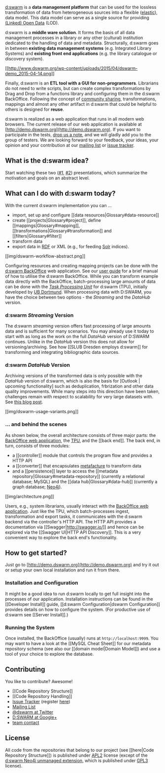 [d:swarm](http://dswarm.org) is a **data management platform** that can be used for the lossless transformation of data from heterogeneous sources into a flexible ([elastic](http://en.wikipedia.org/wiki/Elasticity_%28data_store%29)), data model. This data model can serve as a single source for providing  [(Linked) Open Data](http://en.wikipedia.org/wiki/Linked_data) (LOD).

d:swarm is a **middle ware solution**. It forms the basis of all data management processes in a library or any other (cultural) institution dedicated to the handling of data and metadata.  Structurally, d:swarm goes in between **existing data management systems** (e.g. Integrated Library Systems) and **existing front end applications** (e.g. the library catalogue or discovery system).

[[http://www.dswarm.org/wp-content/uploads/2015/04/dswarm-demo_2015-04-14.png]]

Finally, d:swarm is an **ETL tool with a GUI for non-programmers**. Librarians do not need to write scripts, but can create complex transformations by Drag and Drop from a functions library and configuring them in the d:swarm BackOffice. Following the concept of [community sharing](http://en.wikipedia.org/wiki/Sharing), transformations, mappings and almost any other artifact in d:swarm that could be helpful to others is designed for **reuse**.

d:swarm is realized as a web application that runs in all modern web browsers. The current release of our web application is available at [http://demo.dswarm.org](http://demo.dswarm.org). If you want to participate in the tests, [drop us a note](mailto:team@dswarm.org), and we will gladly add you to the group of testers. We are looking forward to your feedback, your ideas, your opinion and your contribution at our [mailing list](https://groups.google.com/forum/#!forum/dswarm) or [issue tracker](https://jira.slub-dresden.de).

## What is the d:swarm idea?

Start watching these two ([#1](http://prezi.com/0zh_ypsezu6i/), [#2](http://www.slideshare.net/JensMittelbach/dswarm-a-library-data-management-platform-based-on-a-linked-open-data-approach)) presentations, which summarize the motivation and goals on an abstract level.

## What can I do with d:swarm today?

With the current d:swarm implementation you can ...
 * import, set up and configure [[data resources|Glossary#data-resource]]
 * create [[projects|Glossary#project]], define [[mappings|Glossary#mapping]], [[transformations|Glossary#transformation]] and [[filters|Glossary#filter]]
 * transform data
 * export data in [RDF](http://en.wikipedia.org/wiki/Resource_Description_Framework) or XML (e.g., for feeding [Solr](http://lucene.apache.org/solr/) indices).

<!--- source code for image currently stored by jan -->
[[img/dswarm-workflow-abstract.png]]

Configuring resources and creating mapping projects can be done with the [d:swarm BackOffice](http://demo.dswarm.org) web application. See our [user guide](https://github.com/dswarm/dswarm-documentation/wiki/Overview) for a brief manual of how to utilise the d:swarm BackOffice. While you can transform example data directly with the BackOffice, batch-processing large amounts of data can be done with the *[Task Processing Unit](https://github.com/dswarm/task-processing-unit-for-dswarm)* for d:swarm (TPU), initially developed by [UB Dortmund](https://www.ub.uni-dortmund.de/). When processing data with D:SWARM, you have the choice between two options - the *Streaming* and the *DataHub* version.

### d:swarm *Streaming* Version

The d:swarm *streaming* version offers fast processing of large amounts data and is sufficient for many scenarios. You may already use it today to start with as long as the work on the full *DataHub* version of D:SWARM continues. Unlike in the *DataHub* version this does not allow for versioning/archiving. See how  [[SLUB Dresden employs d:swarm]] for transforming and integrating bibliographic data sources.

### d:swarm *DataHub* Version

Archiving versions of the transformed data is only possible with the *DataHub* version of d:swarm, which is also the basis for [Outlook | upcoming functionality] such as deduplication, frbrization and other data quality improvements. While many steps into this direction have been taken, challenges remain with respect to scalability for very large datasets with. See [this blog post](http://www.slub-dresden.de/blog-post-on-challenges-property-graph-handling).

<!--- source code for image currently stored by jan -->
[[img/dswarm-usage-variants.png]]

### ... and behind the scenes

As shown below, the overall architecture consists of three major parts: the [BackOffice web application](http://demo.dswarm.org), the [TPU](https://github.com/dswarm/task-processing-unit-for-dswarm), and the [[back end]]. The back end, in turn, consists of three modules: 
 * a [[controller]] module that controls the program flow and provides a HTTP API
 * a [[converter]] that encapsulates [metafacture](https://github.com/culturegraph/metafacture-core) to transform data
 * and a [[persistence]] layer to access the [[metadata repository|Glossary#metadata-repository]] (currently a relational database; MySQL) and the [[data hub|Glossary#data-hub]] (currently a graph database; [Neo4j](http://www.neo4j.org)).

[[img/architecture.png]]

Users, e.g., system librarians, usually interact with the [BackOffice web application](http://demo.dswarm.org). Just like the TPU, which batch-processes ingest, transformation and export tasks, it communicates with the d:swarm backend via the controller's HTTP API.
The HTTP API provides a documentation via [[Swagger|http://swagger.io/]] and hence can be explored via the [[Swagger UI|HTTP API Discovery]]. This is a very convenient way to explore the back end's functionality. 

## How to get started?

Just go to [http://demo.dswarm.org](http://demo.dswarm.org) and try it out or setup your own local installation and run it from there.

### Installation and Configuration

It might be a good idea to run d:swarm locally to get full insight into the processes of our application.
Installation instructions can be found in the [[Developer Install]] guide, [[d:swarm Configuration|dswarm Configuration]] provides details on how to configure the system. (For productive use of d:swarm see [[Server Install]].)

### Running the System

Once installed, the BackOffice (usually) runs at `http://localhost:9999`.  You may want to have a look at the [[MySQL Cheat Sheet]] for our metadata repository schema (see also our [[domain model|Domain Model]]) and use a tool of your choice to explore the database.

## Contributing

You like to contribute? Awesome!

* [[Code Repository Structure]]
* [[Code Repository Handling]]
* [Issue Tracker](https://jira.slub-dresden.de) (register [here](https://jira.slub-dresden.de/secure/ContactAdministrators!default.jspa))
* [Mailing List](https://groups.google.com/forum/#!forum/dswarm)
* [@dswarm at Twitter](https://twitter.com/dswarm)
* [D:SWARM at Google+](https://plus.google.com/u/0/b/113858333420496787463/113858333420496787463/posts)
* [team contact](mailto:team@dswarm.org)

## License

All code from the repositories that belong to our project (see [[here|Code Repository Structure]]) is published under [APL2](http://www.apache.org/licenses/LICENSE-2.0) license (except of the [d:swarm Neo4j unmanaged extension](https://github.com/dswarm/dswarm-graph-neo4j), which is published under [GPL3](http://www.gnu.org/copyleft/gpl.html) license).
